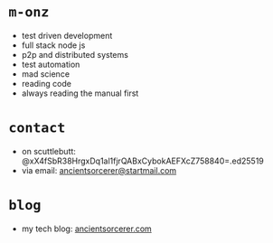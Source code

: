 # `m-onz`

* test driven development
* full stack node js
* p2p and distributed systems
* test automation
* mad science
* reading code
* always reading the manual first

# `contact`

* on scuttlebutt: @xX4fSbR38HrgxDq1al1fjrQABxCybokAEFXcZ758840=.ed25519
* via email: ancientsorcerer@startmail.com

# `blog`

* my tech blog: [ancientsorcerer.com](https://ancientsorcerer.com)
